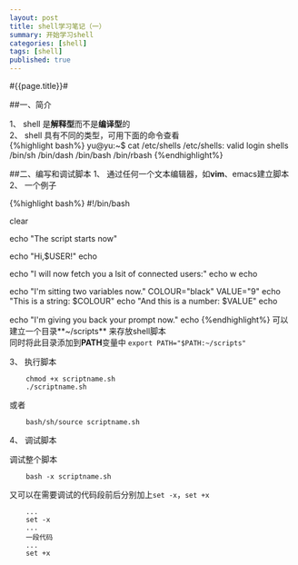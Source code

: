 ```yaml
---
layout: post
title: shell学习笔记（一）
summary: 开始学习shell
categories: [shell]
tags: [shell]
published: true
---
```


#{{page.title}}#

##一、简介

1、 shell 是**解释型**而不是**编译型**的  
2、 shell 具有不同的类型，可用下面的命令查看  
{%highlight bash%}
yu@yu:~$ cat /etc/shells 
/etc/shells: valid login shells
/bin/sh
/bin/dash
/bin/bash
/bin/rbash
{%endhighlight%}

##二、编写和调试脚本
1、 通过任何一个文本编辑器，如**vim**、emacs建立脚本  
2、 一个例子  

{%highlight bash%}
#!/bin/bash

clear

echo "The script starts now"

echo "Hi,$USER!"
echo

echo "I will now fetch you a lsit of connected users:"
echo
w
echo

echo "I'm sitting two variables now."
COLOUR="black"
VALUE="9"
echo "This is a string: $COLOUR"
echo "And this is a number: $VALUE"
echo 

echo "I'm giving you back your prompt now."
echo
{%endhighlight%}
可以建立一个目录**~/scripts** 来存放shell脚本  
同时将此目录添加到**PATH**变量中
`export PATH="$PATH:~/scripts"`  

3、 执行脚本   

		chmod +x scriptname.sh
	 	./scriptname.sh
或者

		bash/sh/source scriptname.sh  

4、 调试脚本

调试整个脚本  

		bash -x scriptname.sh  
又可以在需要调试的代码段前后分别加上`set -x`，`set +x`  

		...
		set -x
		...
		一段代码
		...
		set +x  

